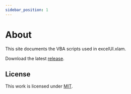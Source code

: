 ```yaml
---
sidebar_position: 1
---
```

# About

This site documents the VBA scripts used in excelUI.xlam.  

Download the latest [release](https://github.com/therepos/msexcel/releases/latest/download/excelUI.zip). 

## License

This work is licensed under [MIT](https://choosealicense.com/licenses/mit/). 

